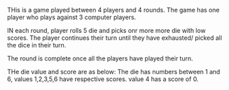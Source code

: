 THis is a game played between 4 players and 4 rounds. 
The game has one player who plays against 3 computer players. 

IN each round, player rolls 5 die and picks onr more more die with low scores. The player continues their turn 
until they have exhausted/ picked all the dice in their turn. 

The round is complete once all the players have played their turn. 

THe die value and score are as below:
The die has numbers between 1 and 6, values 1,2,3,5,6 have respective scores. value 4 has a score of 0. 

